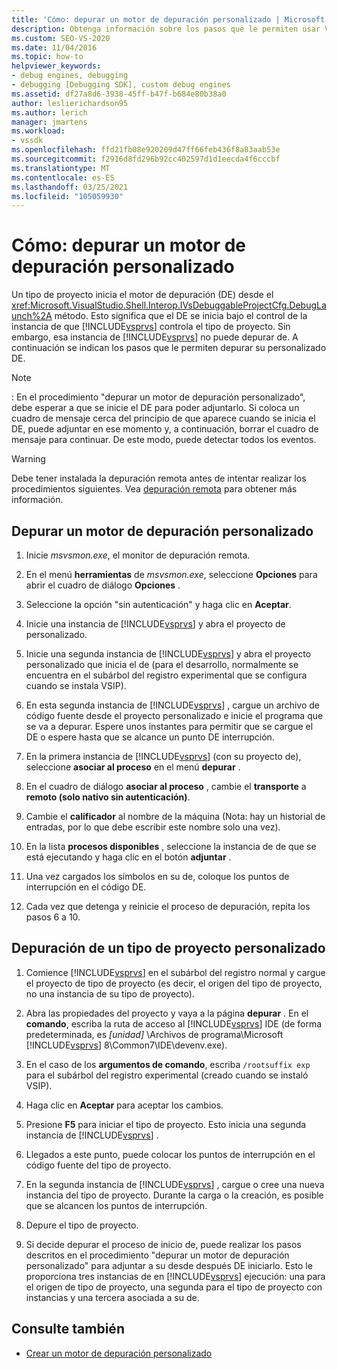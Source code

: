 ```yaml
---
title: 'Cómo: depurar un motor de depuración personalizado | Microsoft Docs'
description: Obtenga información sobre los pasos que le permiten usar Visual Studio para depurar el motor de depuración personalizado o un tipo de proyecto personalizado.
ms.custom: SEO-VS-2020
ms.date: 11/04/2016
ms.topic: how-to
helpviewer_keywords:
- debug engines, debugging
- debugging [Debugging SDK], custom debug engines
ms.assetid: df27a8d6-3938-45ff-b47f-b684e80b38a0
author: leslierichardson95
ms.author: lerich
manager: jmartens
ms.workload:
- vssdk
ms.openlocfilehash: ffd21fb08e920209d47ff66feb436f8a83aab53e
ms.sourcegitcommit: f2916d8fd296b92cc402597d1d1eecda4f6cccbf
ms.translationtype: MT
ms.contentlocale: es-ES
ms.lasthandoff: 03/25/2021
ms.locfileid: "105059930"
---
```

# <a name="how-to-debug-a-custom-debug-engine"></a>Cómo: depurar un motor de depuración personalizado
Un tipo de proyecto inicia el motor de depuración (DE) desde el <xref:Microsoft.VisualStudio.Shell.Interop.IVsDebuggableProjectCfg.DebugLaunch%2A> método. Esto significa que el DE se inicia bajo el control de la instancia de que [!INCLUDE[vsprvs](../../code-quality/includes/vsprvs_md.md)] controla el tipo de proyecto. Sin embargo, esa instancia de [!INCLUDE[vsprvs](../../code-quality/includes/vsprvs_md.md)] no puede depurar de. A continuación se indican los pasos que le permiten depurar su personalizado DE.

> [!NOTE]
> : En el procedimiento "depurar un motor de depuración personalizado", debe esperar a que se inicie el DE para poder adjuntarlo. Si coloca un cuadro de mensaje cerca del principio de que aparece cuando se inicia el DE, puede adjuntar en ese momento y, a continuación, borrar el cuadro de mensaje para continuar. De este modo, puede detectar todos los eventos.

> [!WARNING]
> Debe tener instalada la depuración remota antes de intentar realizar los procedimientos siguientes. Vea [depuración remota](../../debugger/remote-debugging.md) para obtener más información.

## <a name="debug-a-custom-debug-engine"></a>Depurar un motor de depuración personalizado

1. Inicie *msvsmon.exe*, el monitor de depuración remota.

2. En el menú **herramientas** de *msvsmon.exe*, seleccione **Opciones** para abrir el cuadro de diálogo **Opciones** .

3. Seleccione la opción "sin autenticación" y haga clic en **Aceptar**.

4. Inicie una instancia de [!INCLUDE[vsprvs](../../code-quality/includes/vsprvs_md.md)] y abra el proyecto de personalizado.

5. Inicie una segunda instancia de [!INCLUDE[vsprvs](../../code-quality/includes/vsprvs_md.md)] y abra el proyecto personalizado que inicia el de (para el desarrollo, normalmente se encuentra en el subárbol del registro experimental que se configura cuando se instala VSIP).

6. En esta segunda instancia de [!INCLUDE[vsprvs](../../code-quality/includes/vsprvs_md.md)] , cargue un archivo de código fuente desde el proyecto personalizado e inicie el programa que se va a depurar. Espere unos instantes para permitir que se cargue el DE o espere hasta que se alcance un punto DE interrupción.

7. En la primera instancia de [!INCLUDE[vsprvs](../../code-quality/includes/vsprvs_md.md)] (con su proyecto de), seleccione **asociar al proceso** en el menú **depurar** .

8. En el cuadro de diálogo **asociar al proceso** , cambie el **transporte** a **remoto (solo nativo sin autenticación)**.

9. Cambie el **calificador** al nombre de la máquina (Nota: hay un historial de entradas, por lo que debe escribir este nombre solo una vez).

10. En la lista **procesos disponibles** , seleccione la instancia de de que se está ejecutando y haga clic en el botón **adjuntar** .

11. Una vez cargados los símbolos en su de, coloque los puntos de interrupción en el código DE.

12. Cada vez que detenga y reinicie el proceso de depuración, repita los pasos 6 a 10.

## <a name="debug-a-custom-project-type"></a>Depuración de un tipo de proyecto personalizado

1. Comience [!INCLUDE[vsprvs](../../code-quality/includes/vsprvs_md.md)] en el subárbol del registro normal y cargue el proyecto de tipo de proyecto (es decir, el origen del tipo de proyecto, no una instancia de su tipo de proyecto).

2. Abra las propiedades del proyecto y vaya a la página **depurar** . En el **comando**, escriba la ruta de acceso al [!INCLUDE[vsprvs](../../code-quality/includes/vsprvs_md.md)] IDE (de forma predeterminada, es *[unidad]* \Archivos de programa\Microsoft [!INCLUDE[vsprvs](../../code-quality/includes/vsprvs_md.md)] 8\Common7\IDE\devenv.exe).

3. En el caso de los **argumentos de comando**, escriba `/rootsuffix exp` para el subárbol del registro experimental (creado cuando se instaló VSIP).

4. Haga clic en **Aceptar** para aceptar los cambios.

5. Presione **F5** para iniciar el tipo de proyecto. Esto inicia una segunda instancia de [!INCLUDE[vsprvs](../../code-quality/includes/vsprvs_md.md)] .

6. Llegados a este punto, puede colocar los puntos de interrupción en el código fuente del tipo de proyecto.

7. En la segunda instancia de [!INCLUDE[vsprvs](../../code-quality/includes/vsprvs_md.md)] , cargue o cree una nueva instancia del tipo de proyecto. Durante la carga o la creación, es posible que se alcancen los puntos de interrupción.

8. Depure el tipo de proyecto.

9. Si decide depurar el proceso de inicio de, puede realizar los pasos descritos en el procedimiento "depurar un motor de depuración personalizado" para adjuntar a su desde después DE iniciarlo. Esto le proporciona tres instancias de en [!INCLUDE[vsprvs](../../code-quality/includes/vsprvs_md.md)] ejecución: una para el origen de tipo de proyecto, una segunda para el tipo de proyecto con instancias y una tercera asociada a su de.

## <a name="see-also"></a>Consulte también
- [Crear un motor de depuración personalizado](../../extensibility/debugger/creating-a-custom-debug-engine.md)
